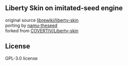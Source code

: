 ## Liberty Skin on imitated-seed engine
original source [librewiki/liberty-skin](https://github.com/librewiki/liberty-skin)  
porting by [namu-theseed](https://github.com/namu-theseed/theseed-skin-liberty)  
forked from [COVERTIV/Liberty-skin](https://github.com/COVERTIV/Liberty-skin)  

## License
GPL-3.0 license
